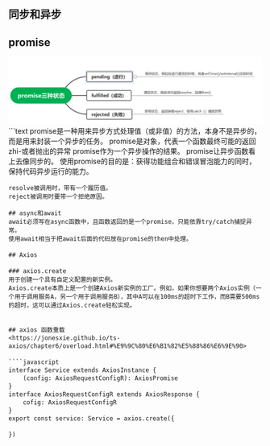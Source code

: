 ## 同步和异步

## promise
<img src='./promise.png'/>
```text
promise是一种用来异步方式处理值（或非值）的方法，本身不是异步的，而是用来封装一个异步的任务。
promise是对象，代表一个函数最终可能的返回zhi-或者抛出的异常
promise作为一个异步操作的结果。
promise让异步函数看上去像同步的。
使用promise的目的是：获得功能组合和错误冒泡能力的同时，保持代码异步运行的能力。

```
resolve被调用时，带有一个履历值。
reject被调用时要带一个拒绝原因。

## async和await
await必须写在async函数中，且函数返回的是一个promise，只能依靠try/catch捕捉异常。
使用await相当于把await后面的代码放在promise的then中处理。

## Axios

### axios.create
用于创建一个具有自定义配置的新实例。
Axios.create本质上是一个创建Axios新实例的工厂。例如，如果你想要两个Axios实例（一个用于调用服务A，另一个用于调用服务B），其中A可以在100ms的超时下工作，而B需要500ms的超时，这可以通过Axios.create轻松实现。


## axios 函数重载
<https://jonesxie.github.io/ts-axios/chapter6/overload.html#%E9%9C%80%E6%B1%82%E5%88%86%E6%9E%90>

````javascript
interface Service extends AxiosInstance {
    (config: AxiosRequestConfigR): AxiosPromise
}
interface AxiosRequestConfigR extends AxiosResponse {
    cofig: AxiosRequestConfigR
}
export const service: Service = axios.create({

})

````